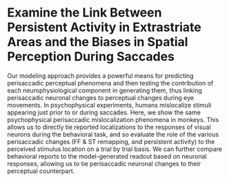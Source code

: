 # Examine the Link Between Persistent Activity in Extrastriate Areas and the Biases in Spatial Perception During Saccades

Our modeling approach provides a powerful means for predicting perisaccadic perceptual phenomena and then testing the contribution of each neurophysiological component in generating them, thus linking perisaccadic neuronal changes to perceptual changes during eye movements. In psychophysical experiments, humans mislocalize stimuli appearing just prior to or during saccades. Here, we show the same psychophysical perisaccadic mislocalization phenomena in monkeys. This allows us to directly tie reported localizations to the responses of visual neurons during the behavioral task, and so evaluate the role of the various perisaccadic changes (FF & ST remapping, and persistent activity) to the perceived stimulus location on a trial by trial basis. We can further compare behavioral reports to the model-generated readout based on neuronal responses, allowing us to tie perisaccadic neuronal changes to their perceptual counterpart.
